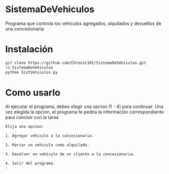 # SistemaDeVehiculos

Programa que controla los vehiculos agregados, alquilados y devueltos de una concesionaria

# Instalación

```bash
git clone https://github.com/Chronic101/SistemaDeVehiculos.git
cd SistemaDeVehiculos
python SistVehiculos.py
```
# Como usarlo

Al ejecutar el programa, debes elegir una opcion (1 - 4) para continuar. Una vez elegida la opcion, el programa te pedira la información correspondiente para concluir con la tarea

```bash
Elija una opcion:

1. Agregar vehiculo a la concesionaria.

2. Marcar un vehiculo como alquilado.

3. Devolver un vehiculo de un cliente a la concesionaria.

4. Salir del programa.
:
```
